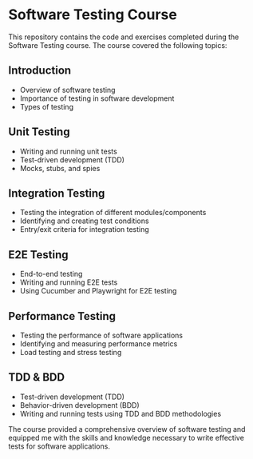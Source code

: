 # Software Testing Course

This repository contains the code and exercises completed during the Software Testing course. The course covered the following topics:

## Introduction

- Overview of software testing
- Importance of testing in software development
- Types of testing

## Unit Testing

- Writing and running unit tests
- Test-driven development (TDD)
- Mocks, stubs, and spies

## Integration Testing

- Testing the integration of different modules/components
- Identifying and creating test conditions
- Entry/exit criteria for integration testing

## E2E Testing

- End-to-end testing
- Writing and running E2E tests
- Using Cucumber and Playwright for E2E testing

## Performance Testing

- Testing the performance of software applications
- Identifying and measuring performance metrics
- Load testing and stress testing

## TDD & BDD

- Test-driven development (TDD)
- Behavior-driven development (BDD)
- Writing and running tests using TDD and BDD methodologies

The course provided a comprehensive overview of software testing and equipped me with the skills and knowledge necessary to write effective tests for software applications.
